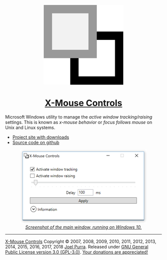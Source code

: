 <p align="center">
  <a href="https://joelpurra.com/projects/X-Mouse_Controls/"><img src="./docs/Design/02/Images/icon/xmouse-controls-2048x2048.png" width="256" height="256" alt="X-Mouse Controls logotype, an active window below a greyed out window." /></a></p>

<h1 align="center">
  <a href="https://joelpurra.com/projects/X-Mouse_Controls/">X-Mouse Controls</a>
</h1>

Microsoft Windows utility to manage the *active window tracking/raising* settings. This is known as *x-mouse behavior* or *focus follows mouse* on Unix and Linux systems.

- [Project site with downloads](https://joelpurra.com/projects/X-Mouse_Controls/)
- [Source code on github](https://github.com/joelpurra/xmouse-controls)

<p align="center">
  <a href="https://joelpurra.com/projects/X-Mouse_Controls/"><img src="./docs/Screenshots/x-mouse_controls_main_window_2018-10-06T1730z_01.png" width="409" height="238" alt="Screenshot of the main window of X-Mouse Controls, running on Windows 10." /><br />
  <em>Screenshot of the main window, running on Windows 10.</em></a>
</p>



---



[X-Mouse Controls](https://joelpurra.com/projects/X-Mouse_Controls/) Copyright &copy; 2007, 2008, 2009, 2010, 2011, 2012, 2013, 2014, 2015, 2016, 2017, 2018 [Joel Purra](https://joelpurra.com/). Released under [GNU General Public License version 3.0 (GPL-3.0)](https://www.gnu.org/licenses/gpl.html). [Your donations are appreciated!](https://joelpurra.com/donate/)
